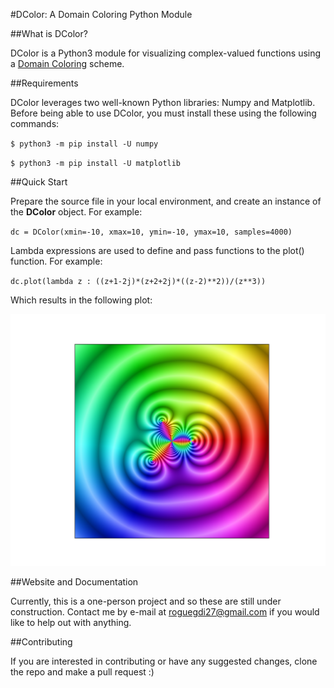 #DColor: A Domain Coloring Python Module

##What is DColor?

DColor is a Python3 module for visualizing complex-valued functions using a [Domain Coloring](https://en.wikipedia.org/wiki/Domain_coloring) scheme.

##Requirements

DColor leverages two well-known Python libraries: Numpy and Matplotlib. Before being able to use DColor, you must install these using the following commands:

`$ python3 -m pip install -U numpy`

`$ python3 -m pip install -U matplotlib`

##Quick Start

Prepare the source file in your local environment, and create an instance of the **DColor** object. For example:

`dc = DColor(xmin=-10, xmax=10, ymin=-10, ymax=10, samples=4000)`

Lambda expressions are used to define and pass functions to the plot() function. For example:

`dc.plot(lambda z : ((z+1-2j)*(z+2+2j)*((z-2)**2))/(z**3))`

Which results in the following plot:

![Example 1](/images/ex1.png)

##Website and Documentation

Currently, this is a one-person project and so these are still under construction. Contact me by e-mail at roguegdi27@gmail.com if you would like to help out with anything.

##Contributing

If you are interested in contributing or have any suggested changes, clone the repo and make a pull request :)
